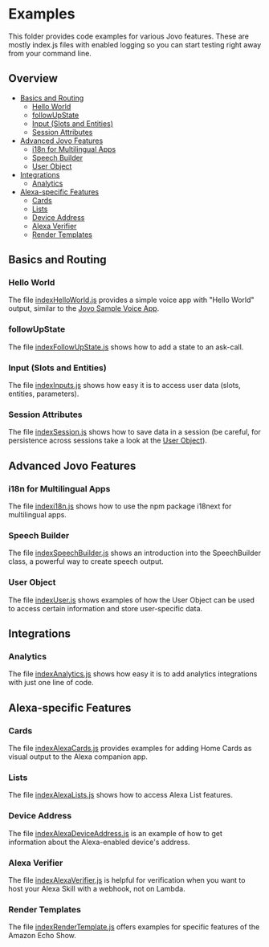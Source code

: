# Examples

This folder provides code examples for various Jovo features. These are mostly index.js files with enabled logging so you can start testing right away from your command line.

## Overview

* [Basics and Routing](#basics-and-routing)
  * [Hello World](#hello-world)
  * [followUpState](#followupstate)
  * [Input (Slots and Entities)](#input-slots-and-entities)
  * [Session Attributes](#session-attributes)
* [Advanced Jovo Features](#advanced-jovo-features)
  * [i18n for Multilingual Apps](#i18n-for-multilingual-apps)
  * [Speech Builder](#speech-builder)
  * [User Object](#user-object)
* [Integrations](#integrations)
  * [Analytics](#analytics)
* [Alexa-specific Features](#alexa-specific-features)
  * [Cards](#cards)
  * [Lists](#lists)
  * [Device Address](#device-address)
  * [Alexa Verifier](#alexa-verifier)
  * [Render Templates](#render-templates)
  
## Basics and Routing

### Hello World
The file [indexHelloWorld.js](./indexHelloWorld.js) provides a simple voice app with "Hello World" output, similar to the [Jovo Sample Voice App](https://github.com/jovotech/jovo-sample-voice-app-nodejs).

### followUpState
The file [indexFollowUpState.js](./indexFollowUpState.js) shows how to add a state to an ask-call.

### Input (Slots and Entities)
The file [indexInputs.js](./indexInputs.js) shows how easy it is to access user data (slots, entities, parameters).

### Session Attributes
The file [indexSession.js](./indexSession.js) shows how to save data in a session (be careful, for persistence across sessions take a look at the [User Object](#user-object)).

## Advanced Jovo Features

### i18n for Multilingual Apps
The file [indexi18n.js](./indexi18n.js) shows how to use the npm package i18next for multilingual apps.

### Speech Builder
The file [indexSpeechBuilder.js](./indexSpeechBuilder.js) shows an introduction into the SpeechBuilder class, a powerful way to create speech output.

### User Object
The file [indexUser.js](./indexUser.js) shows examples of how the User Object can be used to access certain information and store user-specific data.

## Integrations

### Analytics
The file [indexAnalytics.js](./indexAnalytics.js) shows how easy it is to add analytics integrations with just one line of code.

## Alexa-specific Features

### Cards
The file [indexAlexaCards.js](./indexAlexaCards.js) provides examples for adding Home Cards as visual output to the Alexa companion app.

### Lists
The file [indexAlexaLists.js](./indexAlexaLists.js) shows how to access Alexa List features.

### Device Address
The file [indexAlexaDeviceAddress.js](./indexAlexaDeviceAddress.js) is an example of how to get information about the Alexa-enabled device's address.

### Alexa Verifier
The file [indexAlexaVerifier.js](./indexAlexaVerifier.js) is helpful for verification when you want to host your Alexa Skill with a webhook, not on Lambda.

### Render Templates
The file [indexRenderTemplate.js](./indexRenderTemplate.js) offers examples for specific features of the Amazon Echo Show.


